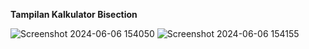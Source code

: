 **Tampilan Kalkulator Bisection**

![Screenshot 2024-06-06 154050](https://github.com/noveliamp/MethodBisection/assets/150114566/29ac7eb6-32c8-4705-90bd-e3cd2dd764c6)
![Screenshot 2024-06-06 154155](https://github.com/noveliamp/MethodBisection/assets/150114566/41679d06-d316-493e-9eb6-f8394c2351f9)
